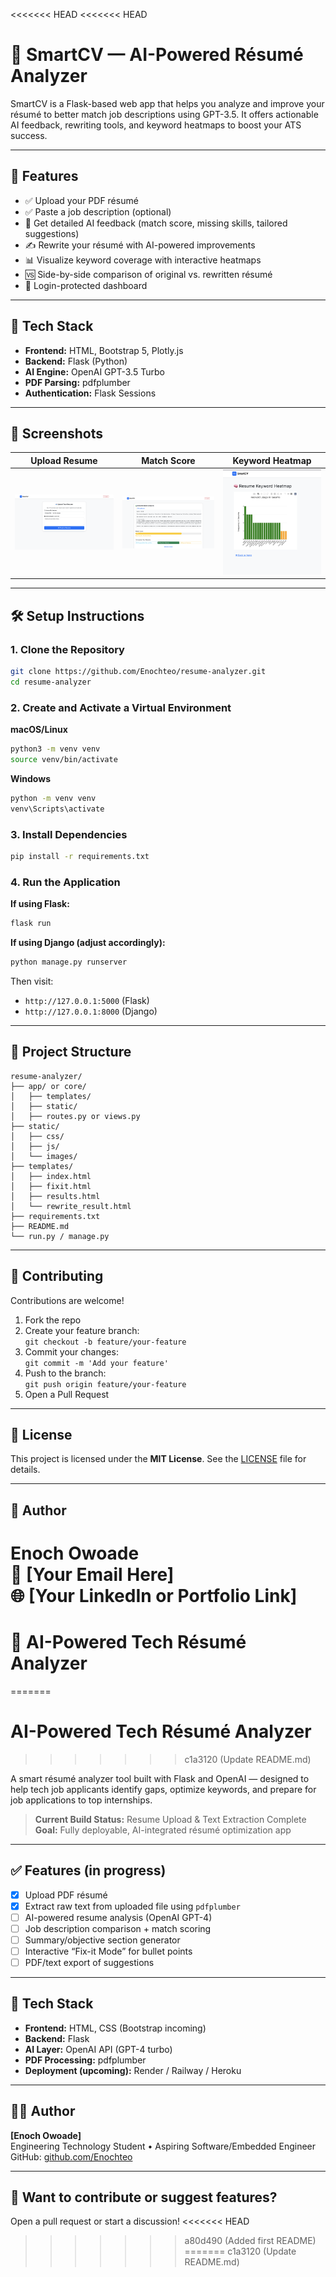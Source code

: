 <<<<<<< HEAD
<<<<<<< HEAD

# 🧠 SmartCV — AI-Powered Résumé Analyzer

SmartCV is a Flask-based web app that helps you analyze and improve your résumé to better match job descriptions using GPT-3.5. It offers actionable AI feedback, rewriting tools, and keyword heatmaps to boost your ATS success.

---

## 🚀 Features

- ✅ Upload your PDF résumé  
- ✅ Paste a job description (optional)  
- 🧠 Get detailed AI feedback (match score, missing skills, tailored suggestions)  
- ✍️ Rewrite your résumé with AI-powered improvements  
- 📊 Visualize keyword coverage with interactive heatmaps  
- 🆚 Side-by-side comparison of original vs. rewritten résumé  
- 🔐 Login-protected dashboard  

---

## 🔧 Tech Stack

- **Frontend:** HTML, Bootstrap 5, Plotly.js  
- **Backend:** Flask (Python)  
- **AI Engine:** OpenAI GPT-3.5 Turbo  
- **PDF Parsing:** pdfplumber  
- **Authentication:** Flask Sessions  

---

## 📸 Screenshots

| Upload Resume | Match Score | Keyword Heatmap |
|---|---|---|
| ![Upload](static/screenshots/upload.png) | ![Score](static/screenshots/score.png) | ![Heatmap](static/screenshots/heatmap.png) |

---

## 🛠 Setup Instructions

### 1. Clone the Repository

```bash
git clone https://github.com/Enochteo/resume-analyzer.git
cd resume-analyzer
```

### 2. Create and Activate a Virtual Environment

**macOS/Linux**
```bash
python3 -m venv venv
source venv/bin/activate
```

**Windows**
```bash
python -m venv venv
venv\Scripts\activate
```

### 3. Install Dependencies

```bash
pip install -r requirements.txt
```

### 4. Run the Application

**If using Flask:**
```bash
flask run
```

**If using Django (adjust accordingly):**
```bash
python manage.py runserver
```

Then visit:  
- `http://127.0.0.1:5000` (Flask)  
- `http://127.0.0.1:8000` (Django)

---

## 📂 Project Structure

```
resume-analyzer/
├── app/ or core/
│   ├── templates/
│   ├── static/
│   ├── routes.py or views.py
├── static/
│   ├── css/
│   ├── js/
│   └── images/
├── templates/
│   ├── index.html
│   ├── fixit.html
│   ├── results.html
│   └── rewrite_result.html
├── requirements.txt
├── README.md
└── run.py / manage.py
```

---

## 🤝 Contributing

Contributions are welcome!

1. Fork the repo  
2. Create your feature branch:  
   `git checkout -b feature/your-feature`  
3. Commit your changes:  
   `git commit -m 'Add your feature'`  
4. Push to the branch:  
   `git push origin feature/your-feature`  
5. Open a Pull Request  

---

## 📃 License

This project is licensed under the **MIT License**. See the [LICENSE](LICENSE) file for details.

---

## 👤 Author

**Enoch Owoade**  
📧 [Your Email Here]  
🌐 [Your LinkedIn or Portfolio Link]
=======
# 🧠 AI-Powered Tech Résumé Analyzer
=======
#  AI-Powered Tech Résumé Analyzer
>>>>>>> c1a3120 (Update README.md)

A smart résumé analyzer tool built with Flask and OpenAI — designed to help tech job applicants identify gaps, optimize keywords, and prepare for job applications to top internships.

>  **Current Build Status:** Resume Upload & Text Extraction Complete  
>  **Goal:** Fully deployable, AI-integrated résumé optimization app 

---
## ✅ Features (in progress)

- [x] Upload PDF résumé
- [x] Extract raw text from uploaded file using `pdfplumber`
- [ ] AI-powered resume analysis (OpenAI GPT-4)
- [ ] Job description comparison + match scoring
- [ ] Summary/objective section generator
- [ ] Interactive “Fix-it Mode” for bullet points
- [ ] PDF/text export of suggestions

---
## 🧪 Tech Stack

- **Frontend:** HTML, CSS (Bootstrap incoming)
- **Backend:** Flask
- **AI Layer:** OpenAI API (GPT-4 turbo)
- **PDF Processing:** pdfplumber
- **Deployment (upcoming):** Render / Railway / Heroku

---
## 🧑‍💻 Author

**[Enoch Owoade]**  
Engineering Technology Student • Aspiring Software/Embedded Engineer  
GitHub: [github.com/Enochteo](https://github.com/Enochteo)

---

## 💬 Want to contribute or suggest features?

Open a pull request or start a discussion!
<<<<<<< HEAD
>>>>>>> a80d490 (Added first  README)
=======
>>>>>>> c1a3120 (Update README.md)
